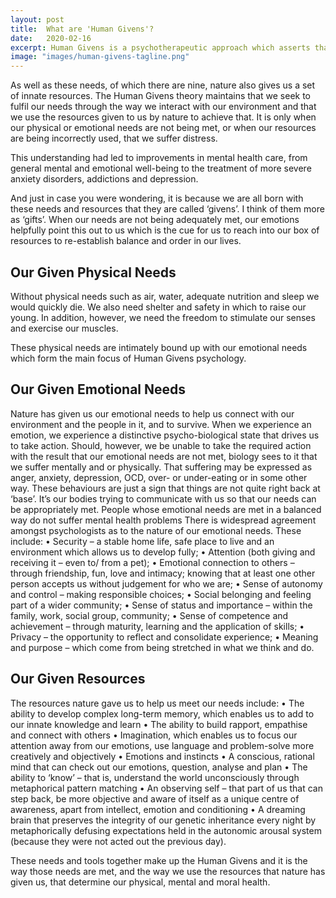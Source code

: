 ```yaml
---
layout: post
title:  What are 'Human Givens'?
date:   2020-02-16
excerpt: Human Givens is a psychotherapeutic approach which asserts that every human being shares a common biological inheritance of physical and emotional needs. These needs have evolved over millennia and are now programmed into our genetic make-up. They are the driving force behind our ability to successfully respond and adapt to our environment.  
image: "images/human-givens-tagline.png"
---
```

As well as these needs, of which there are nine, nature also gives us a set of innate resources. The Human Givens theory maintains that we seek to fulfil our needs through the way we interact with our environment and that we use the resources given to us by nature to achieve that. It is only when our physical or emotional needs are not being met, or when our resources are being incorrectly used, that we suffer distress.

This understanding had led to improvements in mental health care, from general mental and emotional well-being to the treatment of more severe anxiety disorders, addictions and depression.

And just in case you were wondering, it is because we are all born with these needs and resources that they are called ‘givens’. I think of them more as ‘gifts’. When our needs are not being adequately met, our emotions helpfully point this out to us which is the cue for us to reach into our box of resources to re-establish balance and order in our lives.

## Our Given Physical Needs

Without physical needs such as air, water, adequate nutrition and sleep we would quickly die. We also need shelter and safety in which to raise our young. In addition, however, we need the freedom to stimulate our senses and exercise our muscles.

These physical needs are intimately bound up with our emotional needs which form the main focus of Human Givens psychology.

## Our Given Emotional Needs

Nature has given us our emotional needs to help us connect with our environment and the people in it, and to survive. When we experience an emotion, we experience a distinctive psycho-biological state that drives us to take action.
Should, however, we be unable to take the required action with the result that our emotional needs are not met, biology sees to it that we suffer mentally and or physically. That suffering may be expressed as anger, anxiety, depression, OCD, over- or under-eating or in some other way.
These behaviours are just a sign that things are not quite right back at ‘base’. It’s our bodies trying to communicate with us so that our needs can be appropriately met. 
People whose emotional needs are met in a balanced way do not suffer mental health problems
There is widespread agreement amongst psychologists as to the nature of our emotional needs. These include:
•	Security – a stable home life, safe place to live and an environment which allows us to develop fully;
•	Attention (both giving and receiving it – even to/ from a pet);
•	Emotional connection to others – through friendship, fun, love and intimacy; knowing that at least one other person accepts us without judgement for who we are;
•	Sense of autonomy and control – making responsible choices;
•	Social belonging and feeling part of a wider community;
•	Sense of status and importance – within the family, work, social group, community;
•	Sense of competence and achievement – through maturity, learning and the application of skills;
•	Privacy – the opportunity to reflect and consolidate experience;
•	Meaning and purpose – which come from being stretched in what we think and do.

## Our Given Resources

The resources nature gave us to help us meet our needs include:
•	The ability to develop complex long-term memory, which enables us to add to our innate knowledge and learn
•	The ability to build rapport, empathise and connect with others
•	Imagination, which enables us to focus our attention away from our emotions, use language and problem-solve more creatively and objectively
•	Emotions and instincts
•	A conscious, rational mind that can check out our emotions, question, analyse and plan
•	The ability to ‘know’ – that is, understand the world unconsciously through metaphorical pattern matching
•	An observing self – that part of us that can step back, be more objective and aware of itself as a unique centre of awareness, apart from intellect, emotion and conditioning
•	A dreaming brain that preserves the integrity of our genetic inheritance every night by metaphorically defusing expectations held in the autonomic arousal system (because they were not acted out the previous day).

These needs and tools together make up the Human Givens and it is the way those needs are met, and the way we use the resources that nature has given us, that determine our physical, mental and moral health.
